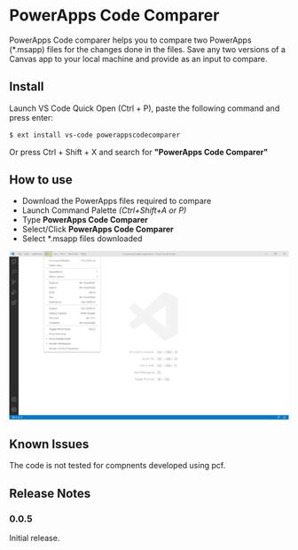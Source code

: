 # PowerApps Code Comparer

PowerApps Code comparer helps you to compare two PowerApps (*.msapp) files for the changes done in the files.  Save any two versions of a Canvas app to your local machine and provide as an input to compare.

## Install

Launch VS Code Quick Open (Ctrl + P), paste the following command and press enter:

```sh
$ ext install vs-code powerappscodecomparer
```

Or press Ctrl + Shift + X and search for __"PowerApps Code Comparer"__


## How to use

- Download the PowerApps files required to compare  
- Launch Command Palette _(Ctrl+Shift+A or P)_
- Type __PowerApps Code Comparer__
- Select/Click __PowerApps Code Comparer__
- Select *.msapp files downloaded



![run](https://github.com/tshailendra/pacomparer/blob/master/PowerAppsCodeComparerExt/powerappscodecomparer/images/run.gif)

## Known Issues

The code is not tested for compnents developed using pcf.

## Release Notes

### 0.0.5

Initial release.

